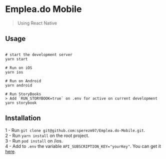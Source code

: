 # Emplea.do Mobile

> Using React Native

## Usage

```[bash]

# start the development server
yarn start

# Run on iOS
yarn ios

# Run on Android
yarn android

# Run StoryBooks
> Add `RUN_STORYBOOK=true` on .env for active on current development
yarn storybook

```

## Installation

 1 - Run `git clone git@github.com:sperezm97/Emplea.do-Mobile.git`.  
 2 - Run `yarn install` on the root project.  
 3 - Run `pod install` on /ios.  
 4 - Add to `.env` the variable `API_SUBSCRIPTION_KEY="yourKey"`. You can get it [here](https://emplea-apm.portal.azure-api.net/).  

